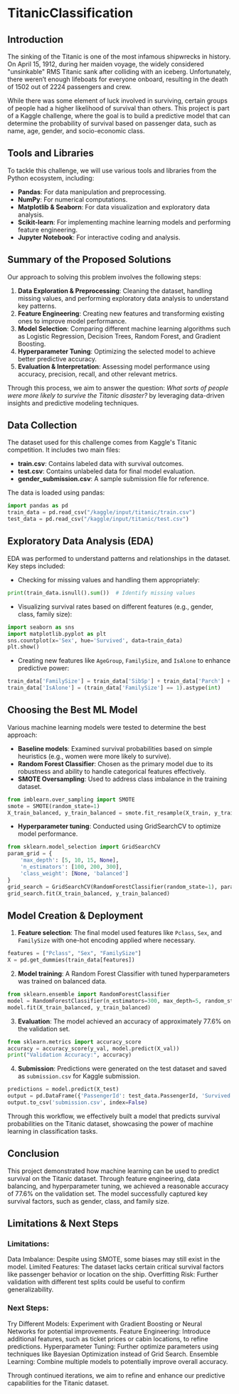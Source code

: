 # TitanicClassification
## Introduction
The sinking of the Titanic is one of the most infamous shipwrecks in history. On April 15, 1912, during her maiden voyage, the widely considered "unsinkable" RMS Titanic sank after colliding with an iceberg. Unfortunately, there weren’t enough lifeboats for everyone onboard, resulting in the death of 1502 out of 2224 passengers and crew.

While there was some element of luck involved in surviving, certain groups of people had a higher likelihood of survival than others. This project is part of a Kaggle challenge, where the goal is to build a predictive model that can determine the probability of survival based on passenger data, such as name, age, gender, and socio-economic class.

## Tools and Libraries
To tackle this challenge, we will use various tools and libraries from the Python ecosystem, including:
- **Pandas**: For data manipulation and preprocessing.
- **NumPy**: For numerical computations.
- **Matplotlib & Seaborn**: For data visualization and exploratory data analysis.
- **Scikit-learn**: For implementing machine learning models and performing feature engineering.
- **Jupyter Notebook**: For interactive coding and analysis.

## Summary of the Proposed Solutions
Our approach to solving this problem involves the following steps:
1. **Data Exploration & Preprocessing**: Cleaning the dataset, handling missing values, and performing exploratory data analysis to understand key patterns.
2. **Feature Engineering**: Creating new features and transforming existing ones to improve model performance.
3. **Model Selection**: Comparing different machine learning algorithms such as Logistic Regression, Decision Trees, Random Forest, and Gradient Boosting.
4. **Hyperparameter Tuning**: Optimizing the selected model to achieve better predictive accuracy.
5. **Evaluation & Interpretation**: Assessing model performance using accuracy, precision, recall, and other relevant metrics.

Through this process, we aim to answer the question: *What sorts of people were more likely to survive the Titanic disaster?* by leveraging data-driven insights and predictive modeling techniques.


## Data Collection
The dataset used for this challenge comes from Kaggle's Titanic competition. It includes two main files:
- **train.csv**: Contains labeled data with survival outcomes.
- **test.csv**: Contains unlabeled data for final model evaluation.
- **gender_submission.csv**: A sample submission file for reference.

The data is loaded using pandas:
```python
import pandas as pd
train_data = pd.read_csv("/kaggle/input/titanic/train.csv")
test_data = pd.read_csv("/kaggle/input/titanic/test.csv")
```

## Exploratory Data Analysis (EDA)
EDA was performed to understand patterns and relationships in the dataset. Key steps included:
- Checking for missing values and handling them appropriately:
```python
print(train_data.isnull().sum())  # Identify missing values
```
- Visualizing survival rates based on different features (e.g., gender, class, family size):
```python
import seaborn as sns
import matplotlib.pyplot as plt
sns.countplot(x='Sex', hue='Survived', data=train_data)
plt.show()
```
- Creating new features like `AgeGroup`, `FamilySize`, and `IsAlone` to enhance predictive power:
```python
train_data['FamilySize'] = train_data['SibSp'] + train_data['Parch'] + 1
train_data['IsAlone'] = (train_data['FamilySize'] == 1).astype(int)
```

## Choosing the Best ML Model
Various machine learning models were tested to determine the best approach:
- **Baseline models**: Examined survival probabilities based on simple heuristics (e.g., women were more likely to survive).
- **Random Forest Classifier**: Chosen as the primary model due to its robustness and ability to handle categorical features effectively.
- **SMOTE Oversampling**: Used to address class imbalance in the training dataset.
```python
from imblearn.over_sampling import SMOTE
smote = SMOTE(random_state=1)
X_train_balanced, y_train_balanced = smote.fit_resample(X_train, y_train)
```
- **Hyperparameter tuning**: Conducted using GridSearchCV to optimize model performance.
```python
from sklearn.model_selection import GridSearchCV
param_grid = {
    'max_depth': [5, 10, 15, None],
    'n_estimators': [100, 200, 300],
    'class_weight': [None, 'balanced']
}
grid_search = GridSearchCV(RandomForestClassifier(random_state=1), param_grid, cv=5)
grid_search.fit(X_train_balanced, y_train_balanced)
```

## Model Creation & Deployment
1. **Feature selection**: The final model used features like `Pclass`, `Sex`, and `FamilySize` with one-hot encoding applied where necessary.
```python
features = ["Pclass", "Sex", "FamilySize"]
X = pd.get_dummies(train_data[features])
```
2. **Model training**: A Random Forest Classifier with tuned hyperparameters was trained on balanced data.
```python
from sklearn.ensemble import RandomForestClassifier
model = RandomForestClassifier(n_estimators=300, max_depth=5, random_state=1)
model.fit(X_train_balanced, y_train_balanced)
```
3. **Evaluation**: The model achieved an accuracy of approximately 77.6% on the validation set.
```python
from sklearn.metrics import accuracy_score
accuracy = accuracy_score(y_val, model.predict(X_val))
print("Validation Accuracy:", accuracy)
```
4. **Submission**: Predictions were generated on the test dataset and saved as `submission.csv` for Kaggle submission.
```python
predictions = model.predict(X_test)
output = pd.DataFrame({'PassengerId': test_data.PassengerId, 'Survived': predictions})
output.to_csv('submission.csv', index=False)
```

Through this workflow, we effectively built a model that predicts survival probabilities on the Titanic dataset, showcasing the power of machine learning in classification tasks.


## Conclusion
This project demonstrated how machine learning can be used to predict survival on the Titanic dataset. Through feature engineering, data balancing, and hyperparameter tuning, we achieved a reasonable accuracy of 77.6% on the validation set. The model successfully captured key survival factors, such as gender, class, and family size.

## Limitations & Next Steps
### Limitations:
Data Imbalance: Despite using SMOTE, some biases may still exist in the model.
Limited Features: The dataset lacks certain critical survival factors like passenger behavior or location on the ship.
Overfitting Risk: Further validation with different test splits could be useful to confirm generalizability.

### Next Steps:
Try Different Models: Experiment with Gradient Boosting or Neural Networks for potential improvements.
Feature Engineering: Introduce additional features, such as ticket prices or cabin locations, to refine predictions.
Hyperparameter Tuning: Further optimize parameters using techniques like Bayesian Optimization instead of Grid Search.
Ensemble Learning: Combine multiple models to potentially improve overall accuracy.

Through continued iterations, we aim to refine and enhance our predictive capabilities for the Titanic dataset.
